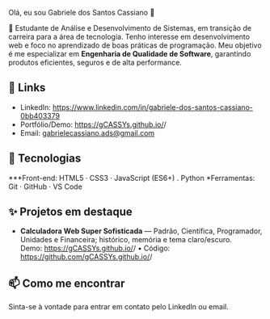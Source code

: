 Olá, eu sou Gabriele dos Santos Cassiano 👋

🎯 Estudante de Análise e Desenvolvimento de Sistemas, em transição de carreira para a área de tecnologia. Tenho interesse em desenvolvimento web e foco no aprendizado de boas práticas de programação. Meu objetivo é me especializar em **Engenharia de Qualidade de Software**, garantindo produtos eficientes, seguros e de alta performance. 

## 🔗 Links
- LinkedIn: https://www.linkedin.com/in/gabriele-dos-santos-cassiano-0bb403379
- Portfólio/Demo: https://gCASSYs.github.io/<CalculadoraSuperSofisticada>/
- Email: gabrielecassiano.ads@gmail.com

## 🧰 Tecnologias
***Front-end: HTML5 · CSS3 · JavaScript (ES6+) . Python
*Ferramentas: Git · GitHub · VS Code

## ✨ Projetos em destaque
- **Calculadora Web Super Sofisticada** — Padrão, Científica, Programador, Unidades e Financeira; histórico, memória e tema claro/escuro.  
  Demo: https://gCASSYs.github.io/<CalculadoraSuperSofisticada>/ • Código: https://github.com/gCASSYs.github.io/<CalculadoraSuperSofisticada>/

## 📫 Como me encontrar
Sinta-se à vontade para entrar em contato pelo LinkedIn ou email.

